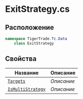 
# ExitStrategy.cs
## Расположение
```csharp
namespace TigerTrade.Tc.Data  
    class ExitStrategy
```

## Свойства
| Название | Описание |
| --- | --- |
| [`Targets`](./svoistva/Targets.md) | *Описание* |
| [`IsMultiStrategy`](./svoistva/IsMultiStrategy.md) | *Описание* |
